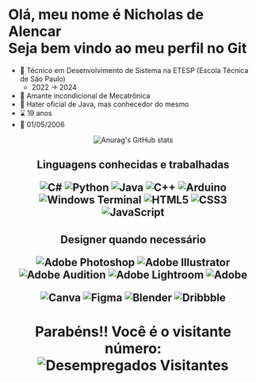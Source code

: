
# Olá, meu nome é Nicholas de Alencar <br> Seja bem vindo ao meu perfil no Git

- 🏫 Técnico em Desenvolvimento de Sistema na ETESP (Escola Técnica de São Paulo)
  - 2022 -> 2024
- 🤖 Amante incondicional de Mecatrônica
- 💢 Hater oficial de Java, mas conhecedor do mesmo
- ⌛ 19 anos 
- 🎂 01/05/2006

<div align="center">
  
  ![Anurag's GitHub stats](https://github-readme-stats.vercel.app/api?username=Atlasxz&show_icons=true&bg_color=00000000&theme=synthwave)
</div>

<h2 align="center"> Linguagens conhecidas e trabalhadas

<p>
  
![C#](https://img.shields.io/badge/c%23-%23239120.svg?style=for-the-badge&logo=csharp&logoColor=white)
![Python](https://img.shields.io/badge/python-3670A0?style=for-the-badge&logo=python&logoColor=ffdd54)
![Java](https://img.shields.io/badge/java-%23ED8B00.svg?style=for-the-badge&logo=openjdk&logoColor=white)
![C++](https://img.shields.io/badge/c++-%2300599C.svg?style=for-the-badge&logo=c%2B%2B&logoColor=white)
![Arduino](https://img.shields.io/badge/-Arduino-00979D?style=for-the-badge&logo=Arduino&logoColor=white)
![Windows Terminal](https://img.shields.io/badge/Windows%20Terminal-%234D4D4D.svg?style=for-the-badge&logo=windows-terminal&logoColor=white)
![HTML5](https://img.shields.io/badge/html5-%23E34F26.svg?style=for-the-badge&logo=html5&logoColor=white)
![CSS3](https://img.shields.io/badge/css3-%231572B6.svg?style=for-the-badge&logo=css3&logoColor=white)
![JavaScript](https://img.shields.io/badge/javascript-%23323330.svg?style=for-the-badge&logo=javascript&logoColor=%23F7DF1E)

</p>

</h2>

<h2 align="center"> Designer quando necessário

<p>

![Adobe Photoshop](https://img.shields.io/badge/adobe%20photoshop-%2331A8FF.svg?style=for-the-badge&logo=adobe%20photoshop&logoColor=white)
![Adobe Illustrator](https://img.shields.io/badge/adobe%20illustrator-%23FF9A00.svg?style=for-the-badge&logo=adobe%20illustrator&logoColor=white)	
![Adobe Audition](https://img.shields.io/badge/Adobe%20Audition-9999FF.svg?style=for-the-badge&logo=Adobe%20Audition&logoColor=white)
![Adobe Lightroom](https://img.shields.io/badge/Adobe%20Lightroom-31A8FF.svg?style=for-the-badge&logo=Adobe%20Lightroom&logoColor=white)
![Adobe](https://img.shields.io/badge/adobe-%23FF0000.svg?style=for-the-badge&logo=adobe&logoColor=white)

</p>

<p>
  
![Canva](https://img.shields.io/badge/Canva-%2300C4CC.svg?style=for-the-badge&logo=Canva&logoColor=white)
![Figma](https://img.shields.io/badge/figma-%23F24E1E.svg?style=for-the-badge&logo=figma&logoColor=white)
![Blender](https://img.shields.io/badge/blender-%23F5792A.svg?style=for-the-badge&logo=blender&logoColor=white)
![Dribbble](https://img.shields.io/badge/Dribbble-EA4C89?style=for-the-badge&logo=dribbble&logoColor=white)
</p>



  <h1 align="center">  
    Parabéns!! Você é o visitante número:
    <br>  
     <img
    src="https://profile-counter.glitch.me/Atlasxz/count.svg"
    alt="Desempregados Visitantes"
    align="center"
    />
  </h1>

 
